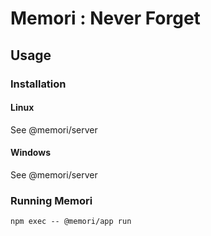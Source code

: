 # Memori : Never Forget

## Usage

### Installation

#### Linux

See @memori/server

#### Windows

See @memori/server

### Running Memori

```
npm exec -- @memori/app run
```
